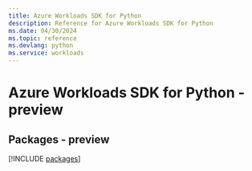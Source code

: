 ```yaml
---
title: Azure Workloads SDK for Python
description: Reference for Azure Workloads SDK for Python
ms.date: 04/30/2024
ms.topic: reference
ms.devlang: python
ms.service: workloads
---
```

# Azure Workloads SDK for Python - preview
## Packages - preview
[!INCLUDE [packages](workloads-index.md)]